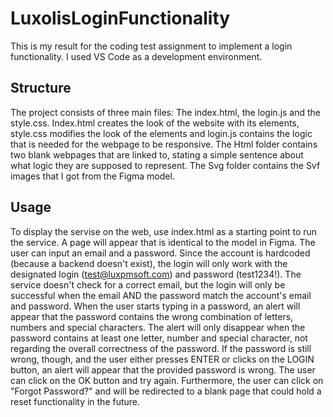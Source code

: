 # LuxolisLoginFunctionality
This is my result for the coding test assignment to implement a login functionality. I used VS Code as a development environment.

## Structure
The project consists of three main files: The index.html, the login.js and the style.css. Index.html creates the look of the website with its elements, style.css modifies the look of the elements and login.js contains the logic that is needed for the webpage to be responsive.
The Html folder contains two blank webpages that are linked to, stating a simple sentence about what logic they are supposed to represent.
The Svg folder contains the Svf images that I got from the Figma model.

## Usage
To display the servise on the web, use index.html as a starting point to run the service. A page will appear that is identical to the model in Figma. 
The user can input an email and a password. Since the account is hardcoded (because a backend doesn't exist), the login will only work with the designated login (test@luxpmsoft.com) and password (test1234!). The service doesn't check for a correct email, but the login will only be successful when the email AND the password match the account's email and password.
When the user starts typing in a password, an alert will appear that the password contains the wrong combination of letters, numbers and special characters. The alert will only disappear when the password contains at least one letter, number and special character, not regarding the overall correctness of the password. If the password is still wrong, though, and the user either presses ENTER or clicks on the LOGIN button, an alert will appear that the provided password is wrong. The user can click on the OK button and try again.
Furthermore, the user can click on "Forgot Password?" and will be redirected to a blank page that could hold a reset functionality in the future.
